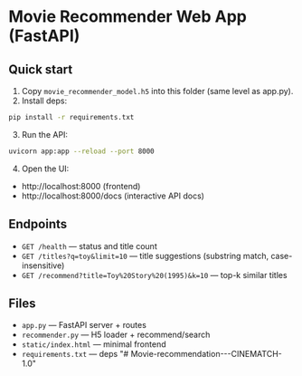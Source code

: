 # Movie Recommender Web App (FastAPI)

## Quick start
1) Copy `movie_recommender_model.h5` into this folder (same level as app.py).
2) Install deps:
```bash
pip install -r requirements.txt
```
3) Run the API:
```bash
uvicorn app:app --reload --port 8000
```
4) Open the UI:
- http://localhost:8000  (frontend)
- http://localhost:8000/docs (interactive API docs)

## Endpoints
- `GET /health` — status and title count
- `GET /titles?q=toy&limit=10` — title suggestions (substring match, case-insensitive)
- `GET /recommend?title=Toy%20Story%20(1995)&k=10` — top-k similar titles

## Files
- `app.py` — FastAPI server + routes
- `recommender.py` — H5 loader + recommend/search
- `static/index.html` — minimal frontend
- `requirements.txt` — deps
"# Movie-recommendation---CINEMATCH-1.0" 
